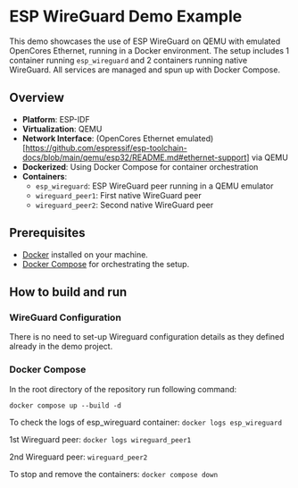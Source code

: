# ESP WireGuard Demo Example

This demo showcases the use of ESP WireGuard on QEMU with emulated OpenCores Ethernet, running in a Docker environment. 
The setup includes 1 container running `esp_wireguard` and 2 containers running native WireGuard. 
All services are managed and spun up with Docker Compose.

## Overview

- **Platform**: ESP-IDF
- **Virtualization**: QEMU 
- **Network Interface**: (OpenCores Ethernet emulated)[https://github.com/espressif/esp-toolchain-docs/blob/main/qemu/esp32/README.md#ethernet-support] via QEMU
- **Dockerized**: Using Docker Compose for container orchestration
- **Containers**:
  - `esp_wireguard`: ESP WireGuard peer running in a QEMU emulator
  - `wireguard_peer1`: First native WireGuard peer
  - `wireguard_peer2`: Second native WireGuard peer

## Prerequisites

- [Docker](https://www.docker.com/) installed on your machine.
- [Docker Compose](https://docs.docker.com/compose/) for orchestrating the setup.


## How to build and run

### WireGuard Configuration

There is no need to set-up Wireguard configuration details as they defined already in the demo project.

### Docker Compose
In the root directory of the repository run following command:

`docker compose up --build -d`

To check the logs of esp_wireguard container:
`docker logs esp_wireguard`

1st Wireguard peer:
`docker logs wireguard_peer1`

2nd Wireguard peer:
`wireguard_peer2`

To stop and remove the containers:
`docker compose down`
